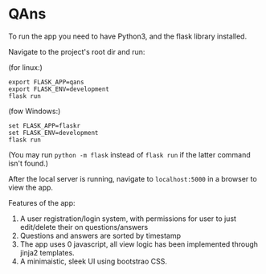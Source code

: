# QAns

To run the app you need to have Python3, and the flask library installed.

Navigate to the project's root dir and run:

(for linux:)
````
export FLASK_APP=qans
export FLASK_ENV=development
flask run
````

(fow Windows:)
````
set FLASK_APP=flaskr
set FLASK_ENV=development
flask run
````

(You may run `python -m flask` instead of `flask run` if the latter command isn't found.)

After the local server is running, navigate to `localhost:5000` in a browser to view the app.

Features of the app:
1. A user registration/login system, with permissions for user to just edit/delete their on questions/answers
2. Questions and answers are sorted by timestamp
3. The app uses 0 javascript, all view logic has been implemented through jinja2 templates.
4. A minimaistic, sleek UI using bootstrao CSS.
